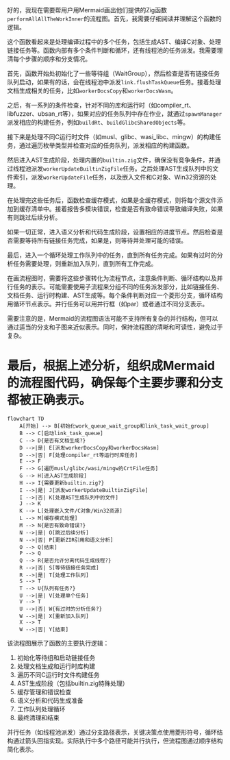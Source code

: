 好的，我现在需要帮用户用Mermaid画出他们提供的Zig函数`performAllAllTheWorkInner`的流程图。首先，我需要仔细阅读并理解这个函数的逻辑。

这个函数看起来是处理编译过程中的多个任务，包括生成AST、编译C对象、处理链接任务等。函数内部有多个条件判断和循环，还有线程池的任务派发。我需要理清每个步骤的顺序和分支情况。

首先，函数开始处初始化了一些等待组（WaitGroup），然后检查是否有链接任务队列启动，如果有的话，会在线程池中派发`link.flushTaskQueue`任务。接着处理文档生成相关的任务，比如`workerDocsCopy`和`workerDocsWasm`。

之后，有一系列的条件检查，针对不同的库和运行时（如compiler_rt、libfuzzer、ubsan_rt等），如果对应的任务队列中存在作业，就通过`spawnManager`派发相应的构建任务，例如`buildRt`、`buildGlibcSharedObjects`等。

接下来是处理不同C运行时文件（如musl、glibc、wasi_libc、mingw）的构建任务，通过遍历枚举类型并检查对应的任务队列，派发相应的构建函数。

然后进入AST生成阶段，处理内置的`builtin.zig`文件，确保没有竞争条件，并通过线程池派发`workerUpdateBuiltinZigFile`任务。之后处理AST生成队列中的文件索引，派发`workerUpdateFile`任务，以及嵌入文件和C对象、Win32资源的处理。

在处理完这些任务后，函数检查缓存模式，如果是全缓存模式，则将每个源文件添加到缓存清单中。接着报告多模块错误，检查是否有致命错误导致编译失败，如果有则跳过后续分析。

如果一切正常，进入语义分析和代码生成阶段，设置相应的进度节点。然后检查是否需要等待所有链接任务完成，如果是，则等待并处理可能的错误。

最后，进入一个循环处理工作队列中的任务，直到所有任务完成。如果有过时的分析任务需要处理，则重新加入队列，直到所有工作完成。

在画流程图时，需要将这些步骤转化为流程节点，注意条件判断、循环结构以及并行任务的表示。可能需要使用子流程来分组不同的任务派发部分，比如链接任务、文档任务、运行时构建、AST生成等。每个条件判断对应一个菱形分支，循环结构用循环节点表示。并行任务可以用并行框（如par）或者通过不同分支表示。

需要注意的是，Mermaid的流程图语法可能不支持所有复杂的并行结构，但可以通过适当的分支和子图来近似表示。同时，保持流程图的清晰和可读性，避免过于复杂。

最后，根据上述分析，组织成Mermaid的流程图代码，确保每个主要步骤和分支都被正确表示。
================================================
```mermaid
flowchart TD
    A[开始] --> B[初始化work_queue_wait_group和link_task_wait_group]
    B --> C[启动link_task_queue]
    C --> D{是否有文档生成?}
    D -->|是| E[派发workerDocsCopy和workerDocsWasm]
    D -->|否| F[处理compiler_rt等运行时库任务]
    E --> F
    F --> G[遍历musl/glibc/wasi/mingw的CrtFile任务]
    G --> H[进入AST生成阶段]
    H --> I{需要更新builtin.zig?}
    I -->|是| J[派发workerUpdateBuiltinZigFile]
    I -->|否| K[处理AST生成队列中的文件]
    J --> K
    K --> L[处理嵌入文件/C对象/Win32资源]
    L --> M[缓存模式处理]
    M --> N{是否有致命错误?}
    N -->|是| O[跳过后续分析]
    N -->|否| P[更新ZIR引用和语义分析]
    O --> Q[结束]
    P --> Q
    Q --> R{是否允许分离代码生成线程?}
    R -->|否| S[等待链接任务完成]
    R -->|是| T[处理工作队列]
    S --> T
    T --> U{队列有任务?}
    U -->|是| V[处理单个任务]
    V --> T
    U -->|否| W{有过时的分析任务?}
    W -->|是| X[重新加入队列]
    X --> T
    W -->|否| Y[结束]
``` 

该流程图展示了函数的主要执行逻辑：
1. 初始化等待组和启动链接任务
2. 处理文档生成和运行时库构建
3. 遍历不同C运行时文件构建任务
4. AST生成阶段（包括builtin.zig特殊处理）
5. 缓存管理和错误检查
6. 语义分析和代码生成准备
7. 工作队列处理循环
8. 最终清理和结束

并行任务（如线程池派发）通过分支路径表示，关键决策点使用菱形符号，循环结构通过箭头回指实现。实际执行中多个路径可能并行执行，但流程图通过顺序结构简化表示。